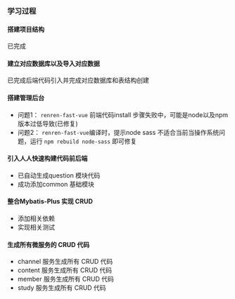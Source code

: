 ### 学习过程

#### 搭建项目结构
已完成
#### 建立对应数据库以及导入对应数据
已完成后端代码引入并完成对应数据库和表结构创建

#### 搭建管理后台
- 问题1：
  `renren-fast-vue` 前端代码install 步骤失败中，可能是node以及npm 版本过低导致(已修复)
- 问题2：
  `renren-fast-vue`编译时，提示node sass 不适合当前当操作系统问题，运行 `npm rebuild node-sass` 即可修复
  
#### 引入人人快速构建代码前后端
- 已自动生成question 模块代码
- 成功添加common 基础模块
  
#### 整合Mybatis-Plus 实现 CRUD
- 添加相关依赖
- 实现相关测试

#### 生成所有微服务的 CRUD 代码
- channel 服务生成所有 CRUD 代码
- content 服务生成所有 CRUD 代码
- member 服务生成所有 CRUD 代码
- study 服务生成所有 CRUD 代码